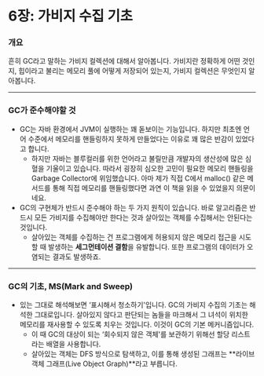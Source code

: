 # 6장: 가비지 수집 기초

### 개요

흔히 GC라고 말하는 가비지 컬렉션에 대해서 알아봅니다. 가비지란 정확하게 어떤 것인지, 힙이라고 불리는 메모리 풀에 어떻게 저장되어 있는지, 가비지 컬렉션은 무엇인지 알아봅니다.

---

### GC가 준수해야할 것

- GC는 자바 환경에서 JVM이 실행하는 꽤 돋보이는 기능입니다. 하지만 최초엔 언어 수준에서 메모리를 핸들링하지 못하게 만들었다는 이유로 꽤 많은 반감이 있었다고 합니다.
    - 하지만 자바는 블루컬러를 위한 언어라고 불릴만큼 개발자의 생산성에 많은 심혈을 기울이고 있습니다. 따라서 굉장히 심오한 고민이 필요한 메모리 핸들링을 Garbage Collector에 위임했습니다. 아마 제가 직접 C에서 malloc() 같은 메서드를 통해 직접 메모리를 핸들링했다면 과연 이 책을 읽을 수 있었을지 의문이네요.
- GC의 구현체가 반드시 준수해야 하는 두 가지 원칙이 있습니다. 바로 알고리즘은 반드시 모든 가비지를 수집해야만 한다는 것과 살아있는 객체를 수집해서는 안된다는 것입니다.
    - 살아있는 객체를 수집하는 건 프로그램에게 허용되지 않은 메모리 접근을 시도할 때 발생하는 **세그먼테이션 결함**을 유발합니다. 또한 프로그램의 데이터가 오염되는 결과도 발생하죠.

---

### GC의 기초, MS(Mark and Sweep)

- 있는 그대로 해석해보면 ‘표시해서 청소하기'입니다. GC의 가비지 수집의 기초는 해석한 그대로입니다. 살아있지 않다고 판단되는 놈들을 마크해서 그 녀석이 위치한 메모리를 재사용할 수 있도록 치우는 것입니다. 이것이 GC의 기본 메커니즘입니다.
    - 이 때 GC의 대상이 되는 ‘회수되지 않은 객체'를 보관하기 위해선 할당 리스트라는 배열을 사용합니다.
    - 살아있는 객체는 DFS 방식으로 탐색하고, 이를 통해 생성된 그래프는 **라이브 객체 그래프(Live Object Graph)**라고 부릅니다.

